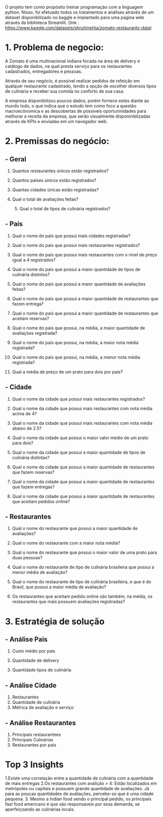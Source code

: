 O projeto tem como propósito treinar programação com a linguagem python. Nisso, foi efetuado todos os tratamentos e análises através de um dataset disponibilizado no kaggle e implantado para uma pagina web através da biblioteca Streamlit. (link : https://www.kaggle.com/datasets/shrutimehta/zomato-restaurants-data)

# 1. Problema de negocio: 

A Zomato é uma multinacional indiana focada na área de delivery e catálogo de dados, na qual presta serviço para os restaurantes cadastrados, entregadores e pessoas. 

Através de seu negócio, é possivel realizar pedidos de refeição em qualquer restaurante cadastrado, tendo a opção de escolher diversos tipos de culinária e receber sua comida no conforto de sua casa.

A empresa disponibilizou poucos dados, porém fornece estes diante ao mundo todo, o que indica que o estudo tem como foco a questão macroecônomica e as descobertas de possiveis oportuninidades para melhorar a receita da empresa, que serão visualmente disponiniblizadas através de KPIs e enviadas em um navegador web.

# 2. Premissas do negócio:
## -  Geral

1. Quantos restaurantes únicos estão registrados? 

2. Quantos países únicos estão registrados? 

3. Quantas cidades únicas estão registradas?

4. Qual o total de avaliações feitas? 

	5. Qual o total de tipos de culinária registrados?

## - Pais

1. Qual o nome do país que possui mais cidades registradas? 

2. Qual o nome do país que possui mais restaurantes registrados?

3. Qual o nome do país que possui mais restaurantes com o nível de preço igual a 4 registrados? 

4. Qual o nome do país que possui a maior quantidade de tipos de culinária distintos? 

5. Qual o nome do país que possui a maior quantidade de avaliações feitas? 

6. Qual o nome do país que possui a maior quantidade de restaurantes que fazem entrega? 

7. Qual o nome do país que possui a maior quantidade de restaurantes que aceitam reservas? 

8. Qual o nome do país que possui, na média, a maior quantidade de avaliações registrada?

9. Qual o nome do país que possui, na média, a maior nota média registrada?  

10. Qual o nome do país que possui, na média, a menor nota média registrada?

11. Qual a média de preço de um prato para dois por país?



## - Cidade 
1. Qual o nome da cidade que possui mais restaurantes registrados? 

2. Qual o nome da cidade que possui mais restaurantes com nota média acima de 4? 

3. Qual o nome da cidade que possui mais restaurantes com nota média abaixo de 2.5?

4. Qual o nome da cidade que possui o maior valor médio de um prato para dois? 

5. Qual o nome da cidade que possui a maior quantidade de tipos de 
culinária distintas? 

6. Qual o nome da cidade que possui a maior quantidade de restaurantes que fazem reservas? 

7. Qual o nome da cidade que possui a maior quantidade de restaurantes que fazem entregas? 

8. Qual o nome da cidade que possui a maior quantidade de restaurantes que aceitam pedidos online?

## - Restaurantes
1. Qual o nome do restaurante que possui a maior quantidade de avaliações? 

2. Qual o nome do restaurante com a maior nota média? 

3. Qual o nome do restaurante que possui o maior valor de uma prato para duas pessoas? 

4. Qual o nome do restaurante de tipo de culinária brasileira que possui a menor média de avaliação?

5. Qual o nome do restaurante de tipo de culinária brasileira, e que é do Brasil, que possui a maior média de avaliação? 

6. Os restaurantes que aceitam pedido online são também, na média, os restaurantes que mais possuem avaliações registradas? 




# 3. Estratégia de solução 

## -  Análise Pais
1. Custo médio por pais
	
2. Quantidade de delivery
	
3. Quantidade tipos de culinária 

## - Análise Cidade
1. Restaurantes 
2. Quantidade de culinária 
3. Métrica de avaliação e serviço

## - Análise Restaurantes 
1. Principais restaurantees 
2. Principais Culinárias
3. Restaurantes por pais



# Top 3 Insights
1.Existe uma correlação entre a quantidade de culinária com a quantidade de mais entregas
2.Os restaurantes com avalição > 4: Estão localizados em metrópoles ou capitais e possuem grande quantidade de avaliações. Já para as poucas quantidades de avaliações, percebe-se que é uma cidade pequena.
3. Mesmo a Indian food sendo o principal pedido, os principais fast food americano é que são responsaveis por essa demanda, se aperfeiçoando as culinárias locais.


